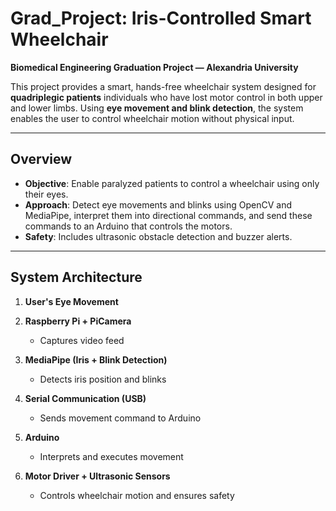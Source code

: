 # Grad_Project: Iris-Controlled Smart Wheelchair

**Biomedical Engineering Graduation Project — Alexandria University**

This project provides a smart, hands-free wheelchair system designed for **quadriplegic patients** individuals who have lost motor control in both upper and lower limbs. Using **eye movement and blink detection**, the system enables the user to control wheelchair motion without physical input.

---

## Overview

- **Objective**: Enable paralyzed patients to control a wheelchair using only their eyes.
- **Approach**: Detect eye movements and blinks using OpenCV and MediaPipe, interpret them into directional commands, and send these commands to an Arduino that controls the motors.
- **Safety**: Includes ultrasonic obstacle detection and buzzer alerts.

---

## System Architecture

1. **User's Eye Movement**
  
2. **Raspberry Pi + PiCamera**
   - Captures video feed  
  
3. **MediaPipe (Iris + Blink Detection)**
   - Detects iris position and blinks  
  
4. **Serial Communication (USB)**
   - Sends movement command to Arduino  
  
5. **Arduino**
   - Interprets and executes movement  
  
6. **Motor Driver + Ultrasonic Sensors**
   - Controls wheelchair motion and ensures safety

